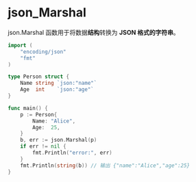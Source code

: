 # json_Marshal

json.Marshal 函数用于将数据**结构**转换为 **JSON 格式的字符串**。

```go
import (
    "encoding/json"
    "fmt"
)

type Person struct {
    Name string `json:"name"`
    Age  int    `json:"age"`
}

func main() {
    p := Person{
        Name: "Alice",
        Age:  25,
    }
    b, err := json.Marshal(p)
    if err != nil {
        fmt.Println("error:", err)
    }
    fmt.Println(string(b)) // 输出 {"name":"Alice","age":25}
}
```